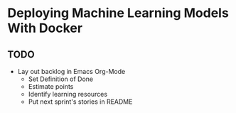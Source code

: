 # Deploying Machine Learning Models With Docker
## TODO
* Lay out backlog in Emacs Org-Mode
    * Set Definition of Done
    * Estimate points
    * Identify learning resources
    * Put next sprint's stories in README
